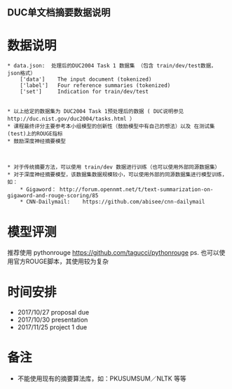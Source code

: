 ## DUC单文档摘要数据说明


# 数据说明
	* data.json:  处理后的DUC2004 Task 1 数据集 （包含 train/dev/test数据，json格式）
		['data']    The input document (tokenized)
		['label']   Four reference summaries (tokenized)
		['set']     Indication for train/dev/test


	* 以上给定的数据集为 DUC2004 Task 1预处理后的数据 ( DUC说明参见 http://duc.nist.gov/duc2004/tasks.html ）
	* 课程最终评分主要参考本小组模型的创新性（鼓励模型中有自己的想法）以及 在测试集(test)上的ROUGE指标 
	* 鼓励深度神经摘要模型



	* 对于传统摘要方法，可以使用 train/dev 数据进行训练（也可以使用外部同源数据集）
	* 对于深度神经摘要模型，该数据集数据规模较小，可以使用外部的同源数据集进行模型训练，如：
		* Gigaword： http://forum.opennmt.net/t/text-summarization-on-gigaword-and-rouge-scoring/85
		* CNN-Dailymail:    https://github.com/abisee/cnn-dailymail



# 模型评测
推荐使用 pythonrouge https://github.com/tagucci/pythonrouge
ps. 也可以使用官方ROUGE脚本，其使用较为复杂


# 时间安排
* 2017/10/27 proposal due
* 2017/10/30 presentation
* 2017/11/25 project 1 due


# 备注
* 不能使用现有的摘要算法库，如：PKUSUMSUM／NLTK 等等

